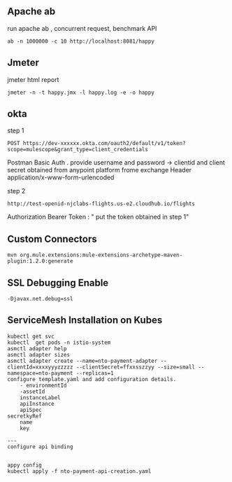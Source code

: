 ## Apache ab
run apache ab , concurrent request, benchmark API
```
ab -n 1000000 -c 10 http://localhost:8081/happy
```

## Jmeter
jmeter html report
```
jmeter -n -t happy.jmx -l happy.log -e -o happy
```

## okta

step 1
```
POST https://dev-xxxxxx.okta.com/oauth2/default/v1/token?scope=mulescope&grant_type=client_credentials
```
Postman Basic Auth . provide username and password -> clientid and client secret obtained from anypoint platform frome exchange
Header application/x-www-form-urlencoded

step 2
```
http://test-openid-njclabs-flights.us-e2.cloudhub.io/flights
```
Authorization Bearer Token : " put the token obtained in step 1"


## Custom Connectors

```
mvn org.mule.extensions:mule-extensions-archetype-maven-plugin:1.2.0:generate
```

## SSL Debugging Enable

```
-Djavax.net.debug=ssl
```

## ServiceMesh Installation on Kubes

```
kubectl get svc
kubectl  get pods -n istio-system
asmctl adapter help
asmctl adapter sizes
asmctl adapter create --name=nto-payment-adapter --clientId=xxxxyyyzzzzz --clientSecret=ffxxsszzyy --size=small --namespace=nto-payment --replicas=1
configure template.yaml and add configuration details.
	- environmentId
	-assetId
	instanceLabel
	apiInstance
	apiSpec
secretkyRef
	name
	key

---
configure api binding
 

appy config
kubectl apply -f nto-payment-api-creation.yaml

```
